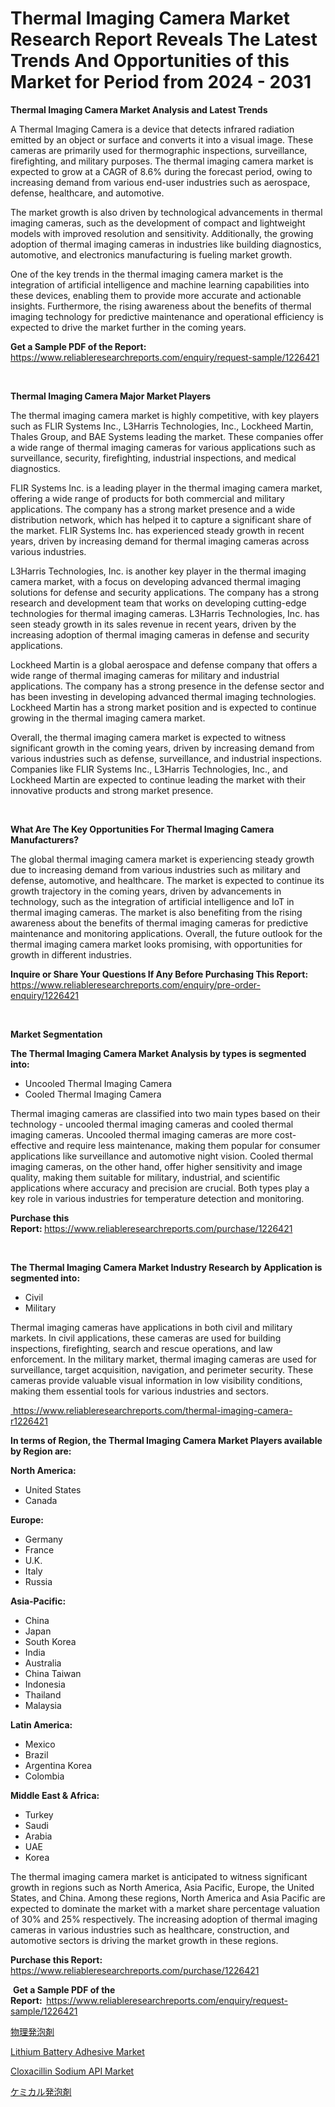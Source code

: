 <p><h1>Thermal Imaging Camera Market Research Report Reveals The Latest Trends And Opportunities of this Market for Period from 2024 - 2031</h1></p><p><strong>Thermal Imaging Camera Market Analysis and Latest Trends</strong></p>
<p><p>A Thermal Imaging Camera is a device that detects infrared radiation emitted by an object or surface and converts it into a visual image. These cameras are primarily used for thermographic inspections, surveillance, firefighting, and military purposes. The thermal imaging camera market is expected to grow at a CAGR of 8.6% during the forecast period, owing to increasing demand from various end-user industries such as aerospace, defense, healthcare, and automotive.</p><p>The market growth is also driven by technological advancements in thermal imaging cameras, such as the development of compact and lightweight models with improved resolution and sensitivity. Additionally, the growing adoption of thermal imaging cameras in industries like building diagnostics, automotive, and electronics manufacturing is fueling market growth.</p><p>One of the key trends in the thermal imaging camera market is the integration of artificial intelligence and machine learning capabilities into these devices, enabling them to provide more accurate and actionable insights. Furthermore, the rising awareness about the benefits of thermal imaging technology for predictive maintenance and operational efficiency is expected to drive the market further in the coming years.</p></p>
<p><strong>Get a Sample PDF of the Report:&nbsp;</strong> <a href="https://www.reliableresearchreports.com/enquiry/request-sample/1226421">https://www.reliableresearchreports.com/enquiry/request-sample/1226421</a></p>
<p>&nbsp;</p>
<p><strong>Thermal Imaging Camera Major Market Players</strong></p>
<p><p>The thermal imaging camera market is highly competitive, with key players such as FLIR Systems Inc., L3Harris Technologies, Inc., Lockheed Martin, Thales Group, and BAE Systems leading the market. These companies offer a wide range of thermal imaging cameras for various applications such as surveillance, security, firefighting, industrial inspections, and medical diagnostics.</p><p>FLIR Systems Inc. is a leading player in the thermal imaging camera market, offering a wide range of products for both commercial and military applications. The company has a strong market presence and a wide distribution network, which has helped it to capture a significant share of the market. FLIR Systems Inc. has experienced steady growth in recent years, driven by increasing demand for thermal imaging cameras across various industries.</p><p>L3Harris Technologies, Inc. is another key player in the thermal imaging camera market, with a focus on developing advanced thermal imaging solutions for defense and security applications. The company has a strong research and development team that works on developing cutting-edge technologies for thermal imaging cameras. L3Harris Technologies, Inc. has seen steady growth in its sales revenue in recent years, driven by the increasing adoption of thermal imaging cameras in defense and security applications.</p><p>Lockheed Martin is a global aerospace and defense company that offers a wide range of thermal imaging cameras for military and industrial applications. The company has a strong presence in the defense sector and has been investing in developing advanced thermal imaging technologies. Lockheed Martin has a strong market position and is expected to continue growing in the thermal imaging camera market.</p><p>Overall, the thermal imaging camera market is expected to witness significant growth in the coming years, driven by increasing demand from various industries such as defense, surveillance, and industrial inspections. Companies like FLIR Systems Inc., L3Harris Technologies, Inc., and Lockheed Martin are expected to continue leading the market with their innovative products and strong market presence.</p></p>
<p>&nbsp;</p>
<p><strong>What Are The Key Opportunities For Thermal Imaging Camera Manufacturers?</strong></p>
<p><p>The global thermal imaging camera market is experiencing steady growth due to increasing demand from various industries such as military and defense, automotive, and healthcare. The market is expected to continue its growth trajectory in the coming years, driven by advancements in technology, such as the integration of artificial intelligence and IoT in thermal imaging cameras. The market is also benefiting from the rising awareness about the benefits of thermal imaging cameras for predictive maintenance and monitoring applications. Overall, the future outlook for the thermal imaging camera market looks promising, with opportunities for growth in different industries.</p></p>
<p><strong>Inquire or Share Your Questions If Any Before Purchasing This Report:</strong> <a href="https://www.reliableresearchreports.com/enquiry/pre-order-enquiry/1226421">https://www.reliableresearchreports.com/enquiry/pre-order-enquiry/1226421</a></p>
<p>&nbsp;</p>
<p><strong>Market Segmentation</strong></p>
<p><strong>The Thermal Imaging Camera Market Analysis by types is segmented into:</strong></p>
<p><ul><li>Uncooled Thermal Imaging Camera</li><li>Cooled Thermal Imaging Camera</li></ul></p>
<p><p>Thermal imaging cameras are classified into two main types based on their technology - uncooled thermal imaging cameras and cooled thermal imaging cameras. Uncooled thermal imaging cameras are more cost-effective and require less maintenance, making them popular for consumer applications like surveillance and automotive night vision. Cooled thermal imaging cameras, on the other hand, offer higher sensitivity and image quality, making them suitable for military, industrial, and scientific applications where accuracy and precision are crucial. Both types play a key role in various industries for temperature detection and monitoring.</p></p>
<p><strong>Purchase this Report:&nbsp;</strong><a href="https://www.reliableresearchreports.com/purchase/1226421">https://www.reliableresearchreports.com/purchase/1226421</a></p>
<p>&nbsp;</p>
<p><strong>The Thermal Imaging Camera Market Industry Research by Application is segmented into:</strong></p>
<p><ul><li>Civil</li><li>Military</li></ul></p>
<p><p>Thermal imaging cameras have applications in both civil and military markets. In civil applications, these cameras are used for building inspections, firefighting, search and rescue operations, and law enforcement. In the military market, thermal imaging cameras are used for surveillance, target acquisition, navigation, and perimeter security. These cameras provide valuable visual information in low visibility conditions, making them essential tools for various industries and sectors.</p></p>
<p><a href="https://www.reliableresearchreports.com/thermal-imaging-camera-r1226421">&nbsp;https://www.reliableresearchreports.com/thermal-imaging-camera-r1226421</a></p>
<p><strong>In terms of Region, the Thermal Imaging Camera Market Players available by Region are:</strong></p>
<p>
    <p> <strong> North America: </strong>
        <ul>
            <li>United States</li>
            <li>Canada</li>
        </ul>
        </p> 
    <p> <strong> Europe: </strong>
        <ul>
            <li>Germany</li>
            <li>France</li>
            <li>U.K.</li>
            <li>Italy</li>
            <li>Russia</li>
        </ul>
        </p> 
    <p> <strong> Asia-Pacific: </strong>
        <ul>
            <li>China</li>
            <li>Japan</li>
            <li>South Korea</li>
            <li>India</li>
            <li>Australia</li>
            <li>China Taiwan</li>
            <li>Indonesia</li>
            <li>Thailand</li>
            <li>Malaysia</li>
        </ul>
        </p> 
    <p> <strong> Latin America: </strong>
        <ul>
            <li>Mexico</li>
            <li>Brazil</li>
            <li>Argentina Korea</li>
            <li>Colombia</li>
        </ul>
        </p> 
    <p> <strong> Middle East & Africa: </strong>
        <ul>
            <li>Turkey</li>
            <li>Saudi</li>
            <li>Arabia</li>
            <li>UAE</li>
            <li>Korea</li>
        </ul>
    </p>
    </p>
<p><p>The thermal imaging camera market is anticipated to witness significant growth in regions such as North America, Asia Pacific, Europe, the United States, and China. Among these regions, North America and Asia Pacific are expected to dominate the market with a market share percentage valuation of 30% and 25% respectively. The increasing adoption of thermal imaging cameras in various industries such as healthcare, construction, and automotive sectors is driving the market growth in these regions.</p></p>
<p><strong>Purchase this Report: </strong><a href="https://www.reliableresearchreports.com/purchase/1226421">https://www.reliableresearchreports.com/purchase/1226421</a></p>
<p>&nbsp;<strong>Get a Sample PDF of the Report:&nbsp;&nbsp;</strong><a href="https://www.reliableresearchreports.com/enquiry/request-sample/1226421">https://www.reliableresearchreports.com/enquiry/request-sample/1226421</a></p>
<p><strong></strong></p>
<p><p><a href="https://github.com/mathieurico66/Market-Research-Report-List-1/blob/main/564362029889.md">物理発泡剤</a></p><p><a href="https://www.linkedin.com/pulse/decoding-lithium-battery-adhesive-market-metrics-share-xmyle?trackingId=RU8h1tqPO7bPLQ6NOnLF6A%3D%3D">Lithium Battery Adhesive Market</a></p><p><a href="https://www.linkedin.com/pulse/cloxacillin-sodium-api-market-trends-forecast-competitive-nsoje?trackingId=gXXwZ8q4hs2j%2BK64TxR5mw%3D%3D">Cloxacillin Sodium API Market</a></p><p><a href="https://github.com/ycmtqqhvk3273/Market-Research-Report-List-1/blob/main/544951029888.md">ケミカル発泡剤</a></p></p>